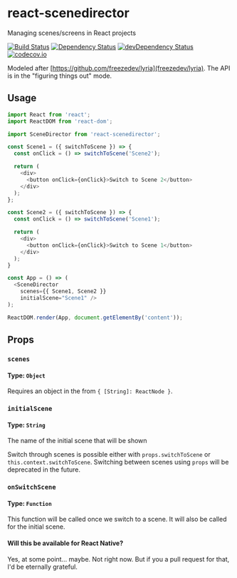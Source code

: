 # react-scenedirector
Managing scenes/screens in React projects

[![Build Status](https://travis-ci.org/frostney/react-scenedirector.svg?branch=master)](https://travis-ci.org/frostney/react-scenedirector) [![Dependency Status](https://david-dm.org/frostney/react-scenedirector.svg)](https://david-dm.org/frostney/react-scenedirector) [![devDependency Status](https://david-dm.org/frostney/react-scenedirector/dev-status.svg)](https://david-dm.org/frostney/react-scenedirector#info=devDependencies) [![codecov.io](https://codecov.io/github/frostney/react-scenedirector/coverage.svg?branch=master)](https://codecov.io/github/frostney/react-scenedirector?branch=master)


Modeled after [https://github.com/freezedev/lyria](freezedev/lyria).
The API is in the "figuring things out" mode.

## Usage
```javascript
import React from 'react';
import ReactDOM from 'react-dom';

import SceneDirector from 'react-scenedirector';

const Scene1 = ({ switchToScene }) => {
  const onClick = () => switchToScene('Scene2');

  return (
    <div>
      <button onClick={onClick}>Switch to Scene 2</button>
    </div>
  );
};

const Scene2 = ({ switchToScene }) => {
  const onClick = () => switchToScene('Scene1');

  return (
    <div>
      <button onClick={onClick}>Switch to Scene 1</button>
    </div>
  );
}

const App = () => (
  <SceneDirector
    scenes={{ Scene1, Scene2 }}
    initialScene="Scene1" />
);

ReactDOM.render(App, document.getElementBy('content'));
```

## Props
### `scenes`
#### Type: `Object`
Requires an object in the from `{ [String]: ReactNode }`.

### `initialScene`
#### Type: `String`
The name of the initial scene that will be shown

Switch through scenes is possible either with `props.switchToScene` or `this.context.switchToScene`. Switching between scenes using `props` will be deprecated in the future.

### `onSwitchScene`
#### Type: `Function`
This function will be called once we switch to a scene. It will also be called for the initial scene.

#### Will this be available for React Native?
Yes, at some point... maybe. Not right now. But if you a pull request for that, I'd be eternally grateful.

